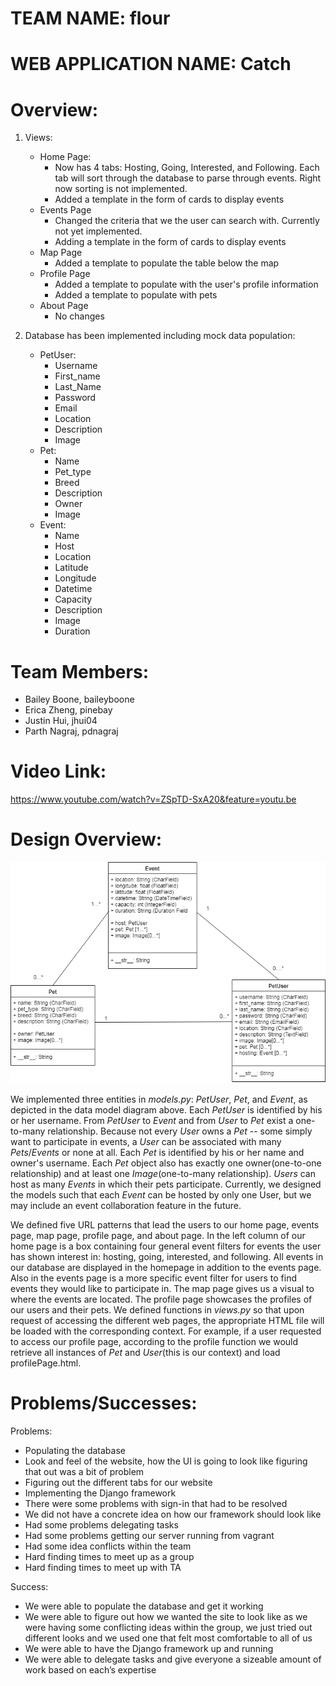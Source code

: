 # TEAM NAME: flour

# WEB APPLICATION NAME: Catch

# Overview:
1. Views:
    * Home Page:
        * Now has 4 tabs: Hosting, Going, Interested, and Following. Each tab will sort through the database to parse through events. Right now sorting is not implemented.
        * Added a template in the form of cards to display events
    * Events Page
        * Changed the criteria that we the user can search with. Currently not yet implemented.
        * Adding a template in the form of cards to display events
    * Map Page
        * Added a template to populate the table below the map
    * Profile Page
        * Added a template to populate with the user's profile information
        * Added a template to populate with pets
    * About Page
        * No changes
 
 6. Database has been implemented including mock data population:
    * PetUser:
        * Username
        * First_name
        * Last_Name
        * Password
        * Email
        * Location
        * Description
        * Image
    * Pet:
        * Name
        * Pet_type
        * Breed
        * Description
        * Owner
        * Image
    * Event:
        * Name
        * Host
        * Location
        * Latitude
        * Longitude
        * Datetime
        * Capacity
        * Description
        * Image
        * Duration

# Team Members:

* Bailey Boone, baileyboone
* Erica Zheng, pinebay
* Justin Hui, jhui04
* Parth Nagraj, pdnagraj

# Video Link:
https://www.youtube.com/watch?v=ZSpTD-SxA20&feature=youtu.be

# Design Overview:

![ORM Image](imgs/data_model_diagram.png)

We implemented three entities in *models.py*: *PetUser*, *Pet*, and *Event*, as depicted in the data model diagram above. Each *PetUser* is identified by his or her username. From *PetUser* to *Event* and from *User* to *Pet* exist a one-to-many relationship. Because not every *User* owns a *Pet* -- some simply want to participate in events, a *User* can be associated with many *Pets*/*Events* or none at all. Each *Pet* is identified by his or her name and owner's username. Each *Pet* object also has exactly one owner(one-to-one relationship) and at least one *Image*(one-to-many relationship). *Users* can host as many *Events* in which their pets participate. Currently, we designed the models such that each *Event* can be hosted by only one User, but we may include an event collaboration feature in the future. 

We defined five URL patterns that lead the users to our home page, events page, map page, profile page, and about page. In the left column of our home page is a box containing four general event filters for events the user has shown interest in: hosting, going, interested, and following. All events in our database are displayed in the homepage in addition to the events page. Also in the events page is a more specific event filter for users to find events they would like to participate in. The map page gives us a visual to where the events are located. The profile page showcases the profiles of our users and their pets. We defined functions in *views.py* so that upon request of accessing the different web pages, the appropriate HTML file will be loaded with the corresponding context. For example, if a user requested to access our profile page, according to the profile function we would retrieve all instances of *Pet* and *User*(this is our context) and load profilePage.html.

# Problems/Successes:

Problems:
* Populating the database
* Look and feel of the website, how the UI is going to look like figuring that out was a bit of problem 
* Figuring out the different tabs for our website
* Implementing the Django framework 
* There were some problems with sign-in that had to be resolved 
* We did not have a concrete idea on how our framework should look like
* Had some problems delegating tasks
* Had some problems getting our server running from vagrant 
* Had some idea conflicts within the team
* Hard finding times to meet up as a group
* Hard finding times to meet up with TA

Success: 
* We were able to populate the database and get it working
* We were able to figure out how we wanted the site to look like as we were having some conflicting ideas within the group, we just tried out different looks and we used one that felt most comfortable to all of us
* We were able to have the Django framework up and running 
* We were able to delegate tasks and give everyone a sizeable amount of work based on each’s expertise

